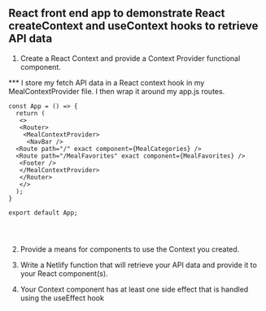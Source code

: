 ## React front end app to demonstrate React createContext and useContext hooks to retrieve API data



1. Create a React Context and provide a Context Provider functional component.

*** I store my fetch API data in a React context hook in my MealContextProvider file. I then wrap it around my app.js routes.

```
const App = () => {
  return (
   <>
   <Router>
    <MealContextProvider>
     <NavBar />
  <Route path="/" exact component={MealCategories} />
  <Route path="/MealFavorites" exact component={MealFavorites} />
   <Footer />
   </MealContextProvider>
   </Router>
   </>
  );
}

export default App;




```


2. Provide a means for components to use the Context you created.


3. Write a Netlify function that will retrieve your API data and provide it to your React component(s).


4. Your Context component has at least one side effect that is handled using the useEffect hook